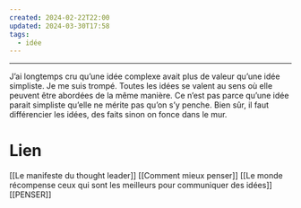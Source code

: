```yaml
---
created: 2024-02-22T22:00
updated: 2024-03-30T17:58
tags:
  - idée
---
```

---
J’ai longtemps cru qu’une idée complexe avait plus de valeur qu’une idée simpliste. Je me suis trompé. Toutes les idées se valent au sens où elle peuvent être abordées de la même manière. Ce n’est pas parce qu’une idée parait simpliste qu’elle ne mérite pas qu’on s’y penche. Bien sûr, il faut différencier les idées, des faits sinon on fonce dans le mur. 

# Lien

[[Le manifeste du thought leader]]
[[Comment mieux penser]]
[[Le monde récompense ceux qui sont les meilleurs pour communiquer des idées]]
[[PENSER]]
